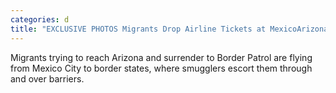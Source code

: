 ```yaml
---
categories: d
title: "EXCLUSIVE PHOTOS Migrants Drop Airline Tickets at MexicoArizona Border"
---
```

Migrants trying to reach Arizona and surrender to Border Patrol are flying from Mexico City to border states, where smugglers escort them through and over barriers.